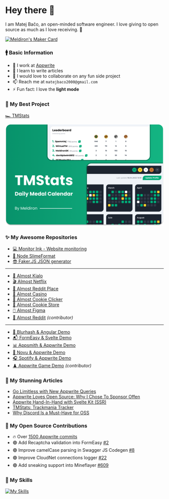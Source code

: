 # Hey there 👋

I am Matej Bačo, an open-minded software engineer. I love giving to open source as much as I love receiving. 🎁

<a href="https://makers.appwrite.io/Meldiron">
    <img width="400" src="https://appwrite.io/cards/makers/Meldiron" alt="Meldiron's Maker Card" />
</a>

### 🚹 Basic Information

- 🔭 I work at [Appwrite](https://appwrite.io/)
- 🌱 I learn to write articles
- 👯 I would love to collaborate on any fun side project
- 📫 Reach me at `matejbaco2000@gmail.com`
- ⚡ Fun fact: I love the **light mode**

### 👑 My Best Project

[🏎️ TMStats](https://github.com/Meldiron/tmstats)

![Cover](https://raw.githubusercontent.com/Meldiron/tmstats/master/static/cover_tmstats.png)

### ✨ My Awesome Repositories

- [💻 Monitor Ink - Website monitoring](https://github.com/Meldiron/monitor-ink)
- [🧊 Node SlimeFormat](https://github.com/Meldiron/node-swm)
- [😎 Faker.JS JSON generator](https://github.com/Meldiron/faker-generator)

---

- [💬 Almost Kialo](https://github.com/Meldiron/almost-kialo)
- [🎬 Almost Netflix](https://github.com/appwrite/demo-almost-netflix-for-web)
- [🎨 Almost Reddit Place](https://github.com/Meldiron/almost-reddit-place)
- [🎰 Almost Casino](https://github.com/Meldiron/almost-casino)
- [🍪 Almost Cookie Clicker](https://github.com/Meldiron/cookie-clicker-using-appwrie)
- [🛒 Almost Cookie Store](https://github.com/Meldiron/almost-cookie-store)
- [🖱️ Almost Figma](https://github.com/Meldiron/realtime-playground-appwrite)
- [📰 Almost Reddit](https://github.com/MatusFercak/coddit-app) _(contributor)_

---

- [🎨 Blurhash & Angular Demo](https://github.com/Meldiron/blurhash-angular-demo)
- [📬 FormEasy & Svelte Demo](https://github.com/Meldiron/formeasy-svelte)
- [📊 Appsmith & Appwrite Demo](https://github.com/Meldiron/appwrite-appsmith-demo)
- [🔔 Novu & Appwrite Demo](https://github.com/Meldiron/appwrite-novu-demo)
- [🎧 Spotify & Appwrite Demo](https://github.com/Meldiron/appwrite-spotify)
- [♟️ Appwrite Game Demo](https://github.com/Benji47/knight-game)  _(contributor)_

### 📘 My Stunning Articles

<!-- BLOG-POST-LIST:START -->
- [Go Limitless with New Appwrite Queries](https://dev.to/appwrite/go-limitless-with-new-appwrite-queries-2ajg)
- [Appwrite Loves Open Source: Why I Chose To Sponsor Offen](https://dev.to/appwrite/appwrite-loves-open-source-why-i-chose-to-sponsor-offen-5efn)
- [Appwrite Hand-In-Hand with Svelte Kit &lpar;SSR&rpar;](https://dev.to/meldiron/appwrite-hand-in-hand-with-svelte-kit-ssr-5097)
- [TMStats: Trackmania Tracker](https://dev.to/meldiron/tmstats-trackmania-tracker-1k1a)
- [Why Discord Is a Must-Have for OSS](https://dev.to/appwrite/why-discord-is-a-must-have-for-oss-2jpj)
<!-- BLOG-POST-LIST:END -->

### 🤝 My Open Source Contributions

- 🔥 Over [1500 Appwrite commits](https://github.com/search?q=org%3Aappwrite+org%3Autopia-php+org%3Aopen-runtimes+is%3Apr+author%3Ameldiron&type=commits)
- 🟣 Add Recaptcha validation into FormEasy [#2](https://github.com/Basharath/FormEasy/pull/2)
- 🟣 Improve camelCase parsing in Swagger JS Codegen [#8](https://github.com/bart-sk/swagger-js-codegen/pull/8)
- 🟣 Improve CloudNet connections logger [#22](https://github.com/CloudNetService/CloudNet-v3/pull/22)
- 🟣 Add sneaking support into Mineflayer [#609](https://github.com/PrismarineJS/mineflayer/pull/609)

### 🔧 My Skills

[![My Skills](https://skillicons.dev/icons?i=appwrite,html,css,sass,tailwind,js,ts,vue,svelte,angular,deno,nodejs,php,mysql,docker,git&perline=8)](https://matejbaco.eu/)

